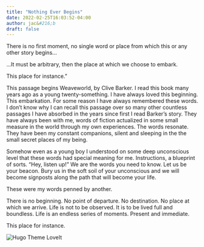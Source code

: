 ```yaml
---
title: "Nothing Ever Begins"
date: 2022-02-25T16:03:52-04:00
author: jac&#216;b
draft: false
---
```


There is no first moment, no single word or place from which this or any other story begins…

…It must be arbitrary, then the place at which we choose to embark.

This place for instance.”

This passage begins Weaveworld, by Clive Barker. I read this book many years ago as a young twenty-something. I have always loved this beginning. This embarkation. For some reason I have always remembered these words. I don’t know why I can recall this passage over so many other countless passages I have absorbed in the years since first I read Barker’s story. They have always been with me, words of fiction actualized in some small measure in the world through my own experiences. The words resonate. They have been my constant companions, silent and sleeping in the the small secret places of my being.

Somehow even as a young boy I understood on some deep unconscious level that these words had special meaning for me. Instructions, a blueprint of sorts. “Hey, listen up!” We are the words you need to know. Let us be your beacon. Bury us in the soft soil of your unconscious and we will become signposts along the path that will become your life.

These were my words penned by another.

There is no beginning. No point of departure. No destination. No place at which we arrive. Life is not to be observed. It is to be lived full and boundless. Life is an endless series of moments. Present and immediate.

This place for instance.

![Hugo Theme LoveIt](/images/i-am-am-i.jpg)
